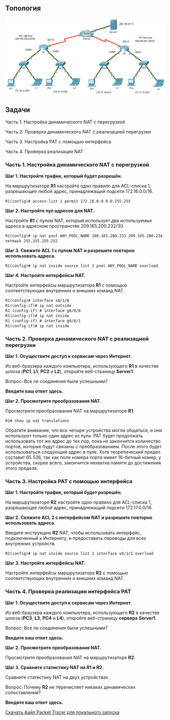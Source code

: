 ## Топология

![](./assets/topology.png)

## Задачи

Часть 1: Настройка динамического NAT с перегрузкой

Часть 2: Проверка динамического NAT с реализацией перегрузки

Часть 3. Настройка PAT с помощью интерфейса

Часть 4. Проверка реализации NAT

### Часть 1. Настройка динамического NAT с перегрузкой

**Шаг 1. Настройте трафик, который будет разрешён.**

На маршрутизаторе **R1** настройте одно правило для ACL-списка 1, разрешающее любой адрес, принадлежащий подсети 172.16.0.0/16.

```
R1(config)# access-list 1 permit 172.16.0.0 0.0.255.255
```

**Шаг 2. Настройте пул адресов для NAT.**

Настройте **R1** с пулом NAT, который использует два используемых адреса в адресном пространстве 209.165.200.232/30.

```
R1(config)# ip nat pool ANY_POOL_NAME 209.165.200.233 209.165.200.234 netmask 255.255.255.252
```

**Шаг 3. Свяжите ACL 1 с пулом NAT и разрешите повторно использовать адреса.**

```
R1(config)# ip nat inside source list 1 pool ANY_POOL_NAME overload
```

**Шаг 4. Настройте интерфейсы NAT.**

Настройте интерфейсы маршрутизатора **R1** с помощью соответствующих внутренних и внешних команд NAT.

```
R1(config)# interface s0/1/0
R1(config-if)# ip nat outside
R1 (config-if) # interface g0/0/0
R1(config-if)# ip nat inside
R1 (config-if) # interface g0/0/1
R1(config-if)# ip nat inside
```

### Часть 2. Проверка динамического NAT с реализацией перегрузки

**Шаг 1. Осуществите доступ к сервисам через Интернет.**

Из веб-браузера каждого компьютера, использующего **R1** в качестве шлюза (**PC1**, **L1**, **PC2** и **L2**), откройте веб-страницу **Server1**.

Вопрос: Все ли соединения были успешными?

**Введите ваш ответ здесь.**

**Шаг 2. Просмотрите преобразования NAT.**

Просмотрите преобразования NAT на маршрутизаторе **R1**.

```
R1# show ip nat translations
```

Обратите внимание, что все четыре устройства могли общаться, и они используют только один адрес из пула. PAT будет продолжать использовать тот же адрес до тех пор, пока не закончится количество портов, которые будут связаны с преобразованием. После этого будет использоваться следующий адрес в пуле. Хотя теоретический предел составит 65 536, так как поле номера порта имеет 16-битный номер, у устройства, скорее всего, закончится нехватка памяти до достижения этого предела.

### Часть 3. Настройка PAT с помощью интерфейса

**Шаг 1. Настройте трафик, который будет разрешён.**

На маршрутизаторе **R2** настройте одно правило для ACL-списка 1, разрешающее любой адрес, принадлежащий подсети 172.17.0.0/16.

**Шаг 2. Свяжите ACL 2 с интерфейсом NAT и разрешите повторно использовать адреса.**

Введите инструкцию **R2** NAT, чтобы использовать интерфейс, подключенный к Интернету, и предоставить переводы для всех внутренних устройств.

```
R2(config)# ip nat inside source list 2 interface s0/1/1 overload
```

**Шаг 3. Настройте интерфейсы NAT.**

Настройте интерфейсы маршрутизатора **R2** с помощью соответствующих внутренних и внешних команд NAT.

### Часть 4. Проверка реализации интерфейса PAT

**Шаг 1. Осуществите доступ к сервисам через Интернет.**

Из веб-браузера каждого компьютера, использующего **R2** в качестве шлюза (**PC3**, **L3**, **PC4** и **L4**), откройте веб-страницу **сервера Server1**.

Вопрос: Все ли соединения были успешными?

**Введите ваш ответ здесь.**

**Шаг 2. Просмотрите преобразования NAT.**

Просмотрите преобразования NAT на маршрутизаторе **R2**.

**Шаг 3. Сравните статистику NAT на R1 и R2.**

Сравните статистику NAT на двух устройствах.

Вопрос: Почему **R2** не перечисляет никаких динамических сопоставлений?

**Введите ваш ответ здесь.**

[Скачать файл Packet Tracer для локального запуска](./assets/6.6.7-packet-tracer---configure-pat_ru-RU.pka)

